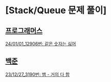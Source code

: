 # [Stack/Queue 문제 풀이]

## [프로그래머스](https://school.programmers.co.kr/learn/courses/30/parts/12081)
[24/01/01_12906번: 같은 숫자는 싫어](https://school.programmers.co.kr/learn/courses/30/lessons/12906)

## [백준](https://www.acmicpc.net)
[23/12/27_3190번: 뱀 - 거의 다 함](https://www.acmicpc.net/problem/16652)

